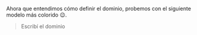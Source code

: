 Ahora que entendimos cómo definir el dominio, probemos con el siguiente modelo más colorido :wink:.

> Escribí el dominio